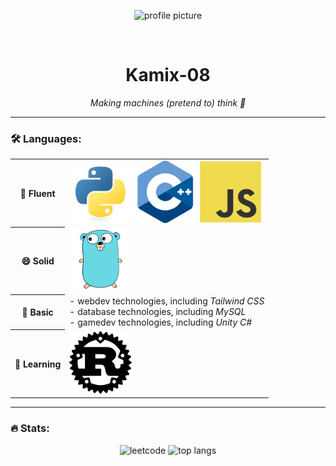 <div id="header" align="center">
  <p><img src="https://github.com/user-attachments/assets/d56f2486-fb66-47f7-b11b-71e690237c8e" alt="profile picture" width="100"></p>
  <p><img src="https://komarev.com/ghpvc/?username=Kamix-08&abbreviated=true&style=for-the-badge&color=blue" alt=""/></p>

  <p><h1>Kamix-08</h1></p>
</div>

<div align="center"><i>Making machines (pretend to) think 🧠</i></div>

---

### 🛠 Languages:

<table>
  <tr>
    <th>💪 Fluent</th>
    <td>
      <img src="https://github.com/devicons/devicon/blob/master/icons/python/python-original.svg" alt="Python" width="100">
      <img src="https://github.com/devicons/devicon/blob/master/icons/cplusplus/cplusplus-original.svg" alt="C++" width="100"> 
      <img src="https://github.com/devicons/devicon/blob/master/icons/javascript/javascript-original.svg" alt="JavaScript" width="100">
    </td>
  </tr>
  <tr>
    <th>😄 Solid</th>
    <td>
      <img src="https://github.com/devicons/devicon/blob/master/icons/go/go-original.svg" alt="Go" width="100">
    </td>
  </tr>
  <tr>
    <th>🤔 Basic</th>
    <td>
      <div>- webdev technologies, including <i>Tailwind CSS</i></div>
      <div>- database technologies, including <i>MySQL</i></div>
      <div>- gamedev technologies, including <i>Unity C#</i></div>
    </td>
  </tr>
  <tr>
    <th>🧠 Learning</th>
    <td><img src="https://github.com/devicons/devicon/blob/master/icons/rust/rust-original.svg" alt="Rust" width="100"></td>
  </tr>
</table>

---

### 🔥 Stats:

<div align="center">
  <img src="https://leetcard.jacoblin.cool/Kamix-08?border=0&radius=5" alt="leetcode" height="180">
  <img src="https://github-readme-stats.vercel.app/api/top-langs/?username=Kamix-08&theme=dark&layout=donut&hide_border=true" alt="top langs" height="180">
</div>
